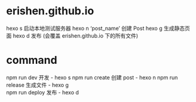 # erishen.github.io

hexo s     启动本地测试服务器
hexo n    ‘post_name’ 创建 Post
hexo g     生成静态页面
hexo d     发布 (会覆盖 erishen.github.io 下的所有文件)

# command
npm run dev       开发 - hexo s
npm run create    创建 post  - hexo n
npm run release   生成文件  - hexo g   
npm run deploy    发布  - hexo d
